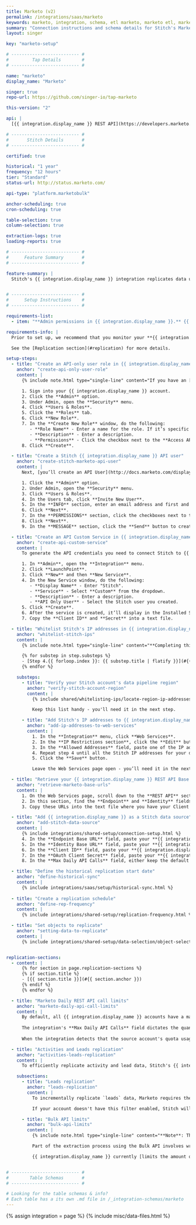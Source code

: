 ```yaml
---
title: Marketo (v2)
permalink: /integrations/saas/marketo
keywords: marketo, integration, schema, etl marketo, marketo etl, marketo schema
summary: "Connection instructions and schema details for Stitch's Marketo integration."
layout: singer

key: "marketo-setup"

# -------------------------- #
#         Tap Details        #
# -------------------------- #

name: "marketo"
display_name: "Marketo"

singer: true
repo-url: https://github.com/singer-io/tap-marketo

this-version: "2"

api: |
  [{{ integration.display_name }} REST API](https://developers.marketo.com/rest-api/){:target="new"} and [{{ integration.display_name }} Bulk API](https://developers.marketo.com/rest-api/bulk-extract/){:target="new"}

# -------------------------- #
#       Stitch Details       #
# -------------------------- #

certified: true

historical: "1 year"
frequency: "12 hours"
tier: "Standard"
status-url: http://status.marketo.com/

api-type: "platform.marketobulk"

anchor-scheduling: true
cron-scheduling: true

table-selection: true
column-selection: true

extraction-logs: true
loading-reports: true

# -------------------------- #
#      Feature Summary       #
# -------------------------- #

feature-summary: |
  Stitch's {{ integration.display_name }} integration replicates data using the {{ integration.api | flatify | strip }}. Refer to the [Schema](#schema) section for a list of objects available for replication.


# -------------------------- #
#      Setup Instructions    #
# -------------------------- #

requirements-list:
  - item: "**Admin permissions in {{ integration.display_name }}.** {{ integration.display_name }} Admin permissions are required to complete portions of the setup process."

requirements-info: |
  Prior to set up, we recommend that you monitor your **{{ integration.display_name }} API call usage** if other applications are also connected to your {{ integration.display_name }} account. While Stitch is designed to use only a portion of your allotted API calls, replication may be impacted if numerous applications are using the API.

  See the [Replication section](#replication) for more details.

setup-steps:
  - title: "Create an API-only user role in {{ integration.display_name }}"
    anchor: "create-api-only-user-role"
    content: |
      {% include note.html type="single-line" content="If you have an [API-Only User Role](http://docs.marketo.com/display/public/DOCS/Create+an+API+Only+User+Role) in your Marketo account, [skip to the next section](#create-stitch-marketo-api-user)." %}

      1. Sign into your {{ integration.display_name }} account.
      2. Click the **Admin** option.
      3. Under Admin, open the **Security** menu.
      4. Click **Users & Roles**.
      5. Click the **Roles** tab.
      6. Click **New Role**.
      7. In the **Create New Role** window, do the following:
         - **Role Name** - Enter a name for the role. If it’s specific to Stitch, make the name specific - something like "Stitch API Role."
         - **Description** - Enter a description.
         - **Permissions** - Click the checkbox next to the **Access API** option.
      8. Click **Create**.

  - title: "Create a Stitch {{ integration.display_name }} API user"
    anchor: "create-stitch-marketo-api-user"
    content: |
      Next, [you’ll create an API User](http://docs.marketo.com/display/public/DOCS/Create+an+API+Only+User) for Stitch. Creating a Stitch-specific user ensures that Stitch is easily distinguishable in any logs or audits.

      1. Click the **Admin** option.
      2. Under Admin, open the **Security** menu.
      3. Click **Users & Roles**.
      4. In the Users tab, click **Invite New User**.
      5. In the **INFO** section, enter an email address and first and last name.
      6. Click **Next**.
      7. In the **PERMISSIONS** section, click the checkboxes next to the **API User Role** you created and the **API Only option**.
      8. Click **Next**.
      9. In the **MESSAGE** section, click the **Send** button to create the user.

  - title: "Create an API Custom Service in {{ integration.display_name }}"
    anchor: "create-api-custom-service"
    content: |
      To generate the API credentials you need to connect Stitch to {{ integration.display_name }}, you need to [create an API Custom Service](http://docs.marketo.com/display/public/DOCS/Create+a+Custom+Service+for+Use+with+ReST+API) and associate it with the Stitch API user.

      1. In **Admin**, open the **Integration** menu.
      2. Click **LaunchPoint**.
      3. Click **New** and then **New Service**.
      4. In the New Service window, do the following:
         - **Display Name** - Enter "Stitch".
         - **Service** - Select **Custom** from the dropdown.
         - **Description** - Enter a description.
         - **API Only User** - Select the Stitch user you created.
      5. Click **Create**.
      6. After the service is created, it’ll display in the Installed Services grid. Click the **View Details** link to display your API credentials.
      7. Copy the **Client ID** and **Secret** into a text file.

  - title: "Whitelist Stitch's IP addresses in {{ integration.display_name }}"
    anchor: "whitelist-stitch-ips"
    content: |
      {% include note.html type="single-line" content="**Completing this step is required only if you have IP Restriction enabled in Marketo.** You can check if this setting is enabled by clicking **Admin > Web Services** and looking in the **IP Restrictions** section. If this setting isn't enabled, skip ahead to the next step." %}

      {% for substep in step.substeps %}
      - [Step 4.{{ forloop.index }}: {{ substep.title | flatify }}](#{{ substep.anchor }})
      {% endfor %}

    substeps:
      - title: "Verify your Stitch account's data pipeline region"
        anchor: "verify-stitch-account-region"
        content: |
          {% include shared/whitelisting-ips/locate-region-ip-addresses.html %}

          Keep this list handy - you'll need it in the next step.

      - title: "Add Stitch's IP addresses to {{ integration.display_name }}'s Web Services whitelist"
        anchor: "add-ip-addresses-to-web-services"
        content: |
          1. In the **Integration** menu, click **Web Services**.
          2. In the **IP Restrictions section**, click the **Edit** button.
          3. In the **Allowed Addresses** field, paste one of the IP addresses you retrieved in the [previous step](#verify-stitch-account-region).
          4. Repeat step 4 until all the Stitch IP addresses for your data pipeline region are added.
          5. Click the **Save** button.

          Leave the Web Services page open - you’ll need it in the next step.

  - title: "Retrieve your {{ integration.display_name }} REST API Base URLs"
    anchor: "retrieve-marketo-base-urls"
    content: |
      1. On the Web Services page, scroll down to the **REST API** section.
      2. In this section, find the **Endpoint** and **Identity** fields.
      3. Copy these URLs into the text file where you have your Client ID and Client Secret.

  - title: "Add {{ integration.display_name }} as a Stitch data source"
    anchor: "add-stitch-data-source"
    content: |
      {% include integrations/shared-setup/connection-setup.html %}
      4. In the **Endpoint Base URL** field, paste your **{{ integration.display_name }} REST API Endpoint URL**.
      5. In the **Identity Base URL** field, paste your **{{ integration.display_name }} REST API Identity URL**.
      6. In the **Client ID** field, paste your **{{ integration.display_name }} API Client ID**.
      7. In the **OAuth Client Secret** field, paste your **{{ integration.display_name }} API Client Secret**.
      8. In the **Max Daily API Calls** field, either keep the default 40,000 value or use a larger number based on your **{{ integration.display_name }} API Quota**.

  - title: "Define the historical replication start date"
    anchor: "define-historical-sync"
    content: |
      {% include integrations/saas/setup/historical-sync.html %}
  
  - title: "Create a replication schedule"
    anchor: "define-rep-frequency"
    content: |
      {% include integrations/shared-setup/replication-frequency.html %}

  - title: "Set objects to replicate"
    anchor: "setting-data-to-replicate"
    content: |
      {% include integrations/shared-setup/data-selection/object-selection.html %}


replication-sections:
  - content: |
      {% for section in page.replication-sections %}
      {% if section.title %}
      - [{{ section.title }}](#{{ section.anchor }})
      {% endif %}
      {% endfor %}

  - title: "Marketo Daily REST API call limits"
    anchor: "marketo-daily-api-call-limits"
    content: |
      By default, all {{ integration.display_name }} accounts have a maximum number of 50,000 daily account calls.
       
      The integration's **Max Daily API Calls** field dictates the quantity of your total API quota Stitch is allowed to use per 24 hour period. **Note**: This includes API usage from other apps. By default, Stitch's {{ integration.display_name }} integration will use up to 40,000 of these calls per day, which can be increased or reduced by setting a **Max Daily API Calls** value.
       
      When the integration detects that the source account's quota usage has exceeded the specified **Max Daily API Calls** limit, Stitch will be unable to replicate any {{ integration.display_name }} data until more API quota is available. If you find that the 50,000 total call limit isn't enough, contact {{ integration.display_name }} support to inquire about raising your limit.

  - title: "Activities and Leads replication"
    anchor: "activities-leads-replication"
    content: |
      To efficiently replicate activity and lead data, Stitch's {{ integration.display_name }} integration uses the Bulk API to extract data. While this approach is more efficient than the REST API, it may also impact your overall row count and frequency with which data is replicated.

    subsections:
      - title: "Leads replication"
        anchor: "leads-replication"
        content: |
          To incrementally replicate `leads` data, Marketo requires the authorizing account to have the ability to filter using the `updatedAt` field. This allows Stitch to use an `updatedAt` query parameter to extract only new and updated data from the `leads` endpoint.

          If your account doesn't have this filter enabled, Stitch will use the `createdAt` field to incrementally replicate `leads` data. **Note**: This will result in data for this table using [Append-Only loading]({{ link.destinations.storage.loading-behavior | prepend: site.baseurl }}).

      - title: "Bulk API limits"
        anchor: "bulk-api-limits"
        content: |
          {% include note.html type="single-line" content="**Note**: This section applies to the `activity_[activity_types]` and `leads` tables. Bulk API call limits are a separate quota from REST API call limits." %}

          Part of the extraction process using the Bulk API involves writing and downloading a file of the extracted data. Stitch then pushes the data from this file into your destination.

          {{ integration.display_name }} currently [limits the amount of data pulled on a daily basis to 500MB](http://developers.marketo.com/rest-api/bulk-extract/#limits){:target="new"}. Exceeding the limit will pause replication until midnight CT, when it will be possible to resume.


# -------------------------- #
#        Table Schemas       #
# -------------------------- #

# Looking for the table schemas & info?
# Each table has a its own .md file in /_integration-schemas/marketo
---
```

{% assign integration = page %}
{% include misc/data-files.html %}
